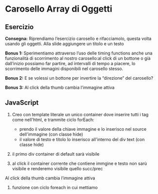 Carosello Array di Oggetti
===

## Esercizio

**Consegna:**
Riprendiamo l’esercizio carosello e rifacciamolo, questa volta usando gli oggetti.
Alla slide aggiungere un titolo e un testo

**Bonus 1:**
Sperimentiamo attraverso l’uso delle timing functions anche una funzionalità di scorrimento al nostro carosello:al click di un bottone o già dall’inizio possiamo far partire, ad intervalli di tempo a piacere, lo scorrimento delle immagini disponibili nel carosello stesso.


**Bonus 2:**
E se volessi un bottone per invertire la “direzione” del carosello?

**Bonus 3:**
Al click della thumb cambia l’immagine attiva


## JavaScript

1. Creo con template literale un unico container dove inserire tutti i tag come nell'html, e trammite ciclo forEach:
   - prendo il valore della chiave immagine e lo inserisco nel source dell'immagine (con classe hide)
   - il valore di testo e titolo lo inserisco all'interno del div text (con classe hide)

2. il primo div container di default sarà visibile

3. al click il container corrente che contiene immgine e testo non sarù visibile e renderemo visibile quello succ/prec

Al click della thumb cambia l’immagine attiva

1. funzione con ciclo foreach in cui mettiamo 